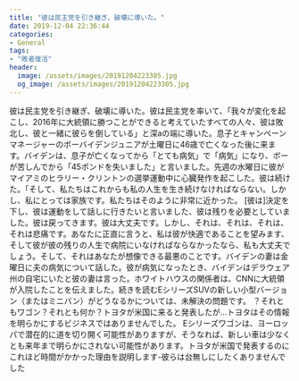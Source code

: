 ```yaml
---
title: "彼は民主党を引き継ぎ、破壊に導いた。"
date: 2019-12-04 22:36:44
categories:
- General
tags:
- "敗者復活"
header:
  image: /assets/images/20191204223305.jpg
  og_image: /assets/images/20191204223305.jpg
---
```


彼は民主党を引き継ぎ、破壊に導いた。彼は民主党を率いて、「我々が変化を起こし、2016年に大統領に勝つことができると考えていたすべての人々、彼は敗北し、彼と一緒に彼らを倒している」と深aの端に導いた。息子とキャンペーンマネージャーのボーバイデンジュニアが土曜日に46歳で亡くなった後に来ます。バイデンは、息子が亡くなってから「とても病気」で「病気」になり、ボーが苦しんでから「45ポンドを失いました」と言いました。先週の水曜日に彼がマイアミのヒラリー・クリントンの選挙運動中に心臓発作を起こした。彼は続けた。「そして、私たちはこれからも私の人生を生き続けなければならない。しかし、私にとっては家族です。私たちはそのように非常に近かった。 [彼は]決定を下し、彼は運動をして話しに行きたいと言いました、彼は残りを必要としていました。彼は戻ってきます。彼は大丈夫です。しかし、それは、それは、それは、それは悲痛です。あなたに正直に言うと、私は彼が快適であることを望みます、そして彼が彼の残りの人生で病院にいなければならなかったなら、私も大丈夫でしょう。そして、それはあなたが想像できる最悪のことです。バイデンの妻は金曜日に夫の病気について話した。彼が病気になったとき、バイデンはデラウェア州の自宅にいたと彼の妻は言った。ホワイトハウスの関係者は、CNNに大統領が入院したことを伝えました。続きを読むEシリーズSUVの新しい小型バージョン（またはミニバン）がどうなるかについては、未解決の問題です。 ？それともワゴン？それとも何か？トヨタが米国に来ると発表したが...トヨタはその情報を明らかにするビジネスではありませんでした。 Eシリーズワゴンは、ヨーロッパで潜在的に道を切り開く可能性がありますが、そうなれば、新しい車は少なくとも来年まで明らかにされない可能性があります。トヨタが米国で発表するのにこれほど時間がかかった理由を説明します-彼らは台無しにしたくありませんでした
